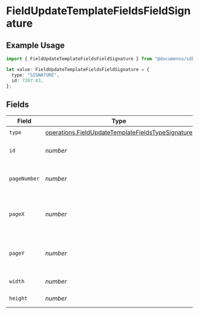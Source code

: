 # FieldUpdateTemplateFieldsFieldSignature

## Example Usage

```typescript
import { FieldUpdateTemplateFieldsFieldSignature } from "@documenso/sdk-typescript/models/operations";

let value: FieldUpdateTemplateFieldsFieldSignature = {
  type: "SIGNATURE",
  id: 7207.83,
};
```

## Fields

| Field                                                                                                                  | Type                                                                                                                   | Required                                                                                                               | Description                                                                                                            |
| ---------------------------------------------------------------------------------------------------------------------- | ---------------------------------------------------------------------------------------------------------------------- | ---------------------------------------------------------------------------------------------------------------------- | ---------------------------------------------------------------------------------------------------------------------- |
| `type`                                                                                                                 | [operations.FieldUpdateTemplateFieldsTypeSignature](../../models/operations/fieldupdatetemplatefieldstypesignature.md) | :heavy_check_mark:                                                                                                     | N/A                                                                                                                    |
| `id`                                                                                                                   | *number*                                                                                                               | :heavy_check_mark:                                                                                                     | The ID of the field to update.                                                                                         |
| `pageNumber`                                                                                                           | *number*                                                                                                               | :heavy_minus_sign:                                                                                                     | The page number the field will be on.                                                                                  |
| `pageX`                                                                                                                | *number*                                                                                                               | :heavy_minus_sign:                                                                                                     | The X coordinate of where the field will be placed.                                                                    |
| `pageY`                                                                                                                | *number*                                                                                                               | :heavy_minus_sign:                                                                                                     | The Y coordinate of where the field will be placed.                                                                    |
| `width`                                                                                                                | *number*                                                                                                               | :heavy_minus_sign:                                                                                                     | The width of the field.                                                                                                |
| `height`                                                                                                               | *number*                                                                                                               | :heavy_minus_sign:                                                                                                     | The height of the field.                                                                                               |